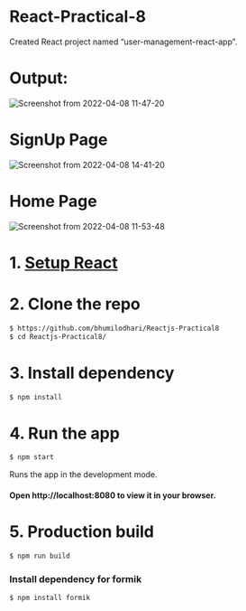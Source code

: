# React-Practical-8
  Created React project named “user-management-react-app”.

# Output:
![Screenshot from 2022-04-08 11-47-20](https://user-images.githubusercontent.com/97098100/162404580-024393d1-e20a-4891-8223-a0309b33d782.png)

# SignUp Page
![Screenshot from 2022-04-08 14-41-20](https://user-images.githubusercontent.com/97098100/162405021-362c77b4-63a1-4d10-aa9a-db1382e1aa49.png)

# Home Page
![Screenshot from 2022-04-08 11-53-48](https://user-images.githubusercontent.com/97098100/162405093-1cb822b6-fbb4-4199-be87-f2344ae16575.png)


# 1. [Setup React](https://reactjs.org/docs/try-react.html)

# 2. Clone the repo

```sh
$ https://github.com/bhumilodhari/Reactjs-Practical8
$ cd Reactjs-Practical8/
```
# 3. Install dependency
```sh
$ npm install
```

# 4. Run the app
```sh
$ npm start
```
Runs the app in the development mode.
#### Open http://localhost:8080 to view it in your browser.

# 5. Production build

```sh
$ npm run build
```


### Install dependency for formik
```sh
$ npm install formik
```
